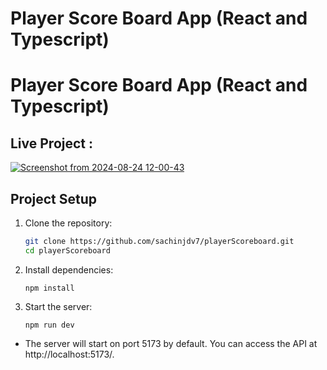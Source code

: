 # Player Score Board App (React and Typescript)

# Player Score Board App (React and Typescript)

## Live Project :

[![Screenshot from 2024-08-24 12-00-43](https://github.com/user-attachments/assets/fe8c825f-4870-4dc3-9e14-e232ed13ab50)](https://player-scoreboard.vercel.app/ "https://player-scoreboard.vercel.app/")


## Project Setup

1. Clone the repository:

   ```bash
   git clone https://github.com/sachinjdv7/playerScoreboard.git
   cd playerScoreboard

   ```

2. Install dependencies:

   ```
   npm install
   ```

3. Start the server:

   ```
   npm run dev
   ```

- The server will start on port 5173 by default. You can access the API at http://localhost:5173/.
